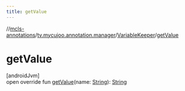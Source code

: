 ```yaml
---
title: getValue
---
```

//[mcls-annotations](../../../index.html)/[tv.mycujoo.annotation.manager](../index.html)/[VariableKeeper](index.html)/[getValue](get-value.html)



# getValue



[androidJvm]\
open override fun [getValue](get-value.html)(name: [String](https://kotlinlang.org/api/latest/jvm/stdlib/kotlin/-string/index.html)): [String](https://kotlinlang.org/api/latest/jvm/stdlib/kotlin/-string/index.html)




